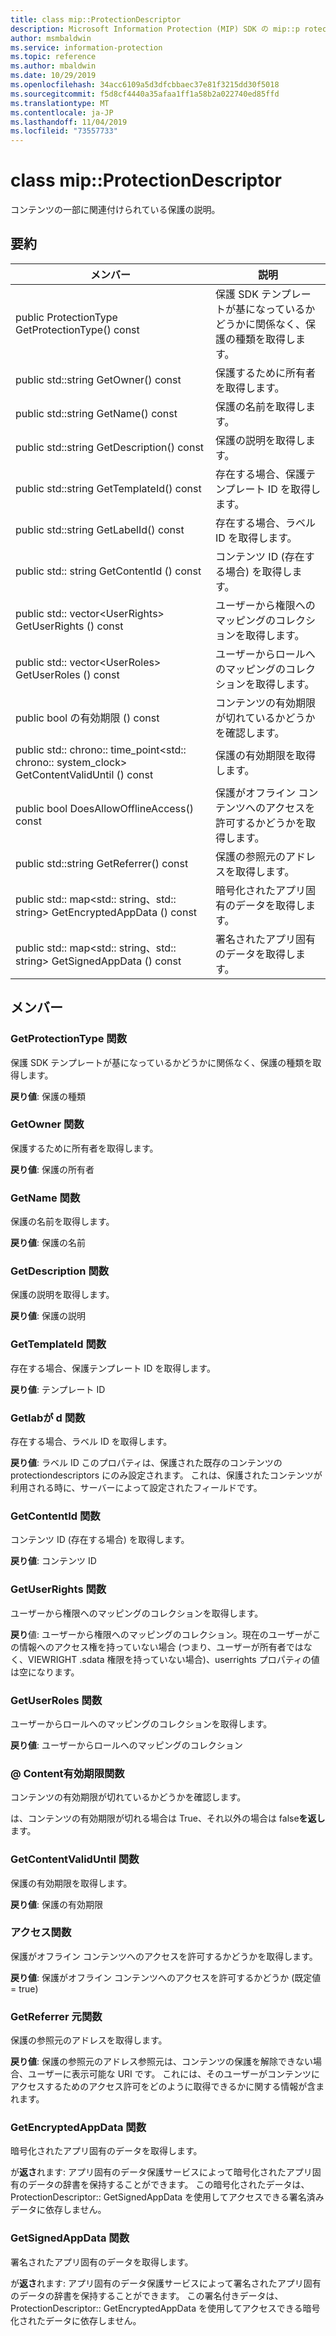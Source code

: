 ```yaml
---
title: class mip::ProtectionDescriptor
description: Microsoft Information Protection (MIP) SDK の mip::p rotectiondescriptor クラスについて説明します。
author: msmbaldwin
ms.service: information-protection
ms.topic: reference
ms.author: mbaldwin
ms.date: 10/29/2019
ms.openlocfilehash: 34acc6109a5d3dfcbbaec37e81f3215dd30f5018
ms.sourcegitcommit: f5d8cf4440a35afaa1ff1a58b2a022740ed85ffd
ms.translationtype: MT
ms.contentlocale: ja-JP
ms.lasthandoff: 11/04/2019
ms.locfileid: "73557733"
---
```

# <a name="class-mipprotectiondescriptor"></a>class mip::ProtectionDescriptor 
コンテンツの一部に関連付けられている保護の説明。
  
## <a name="summary"></a>要約
 メンバー                        | 説明                                
--------------------------------|---------------------------------------------
public ProtectionType GetProtectionType() const  |  保護 SDK テンプレートが基になっているかどうかに関係なく、保護の種類を取得します。
public std::string GetOwner() const  |  保護するために所有者を取得します。
public std::string GetName() const  |  保護の名前を取得します。
public std::string GetDescription() const  |  保護の説明を取得します。
public std::string GetTemplateId() const  |  存在する場合、保護テンプレート ID を取得します。
public std::string GetLabelId() const  |  存在する場合、ラベル ID を取得します。
public std:: string GetContentId () const  |  コンテンツ ID (存在する場合) を取得します。
public std:: vector\<UserRights\> GetUserRights () const  |  ユーザーから権限へのマッピングのコレクションを取得します。
public std:: vector\<UserRoles\> GetUserRoles () const  |  ユーザーからロールへのマッピングのコレクションを取得します。
public bool の有効期限 () const  |  コンテンツの有効期限が切れているかどうかを確認します。
public std:: chrono:: time_point\<std:: chrono:: system_clock\> GetContentValidUntil () const  |  保護の有効期限を取得します。
public bool DoesAllowOfflineAccess() const  |  保護がオフライン コンテンツへのアクセスを許可するかどうかを取得します。
public std::string GetReferrer() const  |  保護の参照元のアドレスを取得します。
public std:: map\<std:: string、std:: string\> GetEncryptedAppData () const  |  暗号化されたアプリ固有のデータを取得します。
public std:: map\<std:: string、std:: string\> GetSignedAppData () const  |  署名されたアプリ固有のデータを取得します。
  
## <a name="members"></a>メンバー
  
### <a name="getprotectiontype-function"></a>GetProtectionType 関数
保護 SDK テンプレートが基になっているかどうかに関係なく、保護の種類を取得します。

  
**戻り値**: 保護の種類
  
### <a name="getowner-function"></a>GetOwner 関数
保護するために所有者を取得します。

  
**戻り値**: 保護の所有者
  
### <a name="getname-function"></a>GetName 関数
保護の名前を取得します。

  
**戻り値**: 保護の名前
  
### <a name="getdescription-function"></a>GetDescription 関数
保護の説明を取得します。

  
**戻り値**: 保護の説明
  
### <a name="gettemplateid-function"></a>GetTemplateId 関数
存在する場合、保護テンプレート ID を取得します。

  
**戻り値**: テンプレート ID
  
### <a name="getlabelid-function"></a>Getlabが d 関数
存在する場合、ラベル ID を取得します。

  
**戻り値**: ラベル ID このプロパティは、保護された既存のコンテンツの protectiondescriptors にのみ設定されます。 これは、保護されたコンテンツが利用される時に、サーバーによって設定されたフィールドです。
  
### <a name="getcontentid-function"></a>GetContentId 関数
コンテンツ ID (存在する場合) を取得します。

  
**戻り値**: コンテンツ ID
  
### <a name="getuserrights-function"></a>GetUserRights 関数
ユーザーから権限へのマッピングのコレクションを取得します。

  
**戻り**値: ユーザーから権限へのマッピングのコレクション。現在のユーザーがこの情報へのアクセス権を持っていない場合 (つまり、ユーザーが所有者ではなく、VIEWRIGHT .sdata 権限を持っていない場合)、userrights プロパティの値は空になります。
  
### <a name="getuserroles-function"></a>GetUserRoles 関数
ユーザーからロールへのマッピングのコレクションを取得します。

  
**戻り値**: ユーザーからロールへのマッピングのコレクション
  
### <a name="doescontentexpire-function"></a>@ Content有効期限関数
コンテンツの有効期限が切れているかどうかを確認します。

  
は、コンテンツの有効期限が切れる場合は True、それ以外の場合は false**を返し**ます。
  
### <a name="getcontentvaliduntil-function"></a>GetContentValidUntil 関数
保護の有効期限を取得します。

  
**戻り値**: 保護の有効期限
  
### <a name="doesallowofflineaccess-function"></a>アクセス関数
保護がオフライン コンテンツへのアクセスを許可するかどうかを取得します。

  
**戻り値**: 保護がオフライン コンテンツへのアクセスを許可するかどうか (既定値 = true)
  
### <a name="getreferrer-function"></a>GetReferrer 元関数
保護の参照元のアドレスを取得します。

  
**戻り値**: 保護の参照元のアドレス参照元は、コンテンツの保護を解除できない場合、ユーザーに表示可能な URI です。 これには、そのユーザーがコンテンツにアクセスするためのアクセス許可をどのように取得できるかに関する情報が含まれます。
  
### <a name="getencryptedappdata-function"></a>GetEncryptedAppData 関数
暗号化されたアプリ固有のデータを取得します。

  
が**返さ**れます: アプリ固有のデータ保護サービスによって暗号化されたアプリ固有のデータの辞書を保持することができます。 この暗号化されたデータは、ProtectionDescriptor:: GetSignedAppData を使用してアクセスできる署名済みデータに依存しません。
  
### <a name="getsignedappdata-function"></a>GetSignedAppData 関数
署名されたアプリ固有のデータを取得します。

  
が**返さ**れます: アプリ固有のデータ保護サービスによって署名されたアプリ固有のデータの辞書を保持することができます。 この署名付きデータは、ProtectionDescriptor:: GetEncryptedAppData を使用してアクセスできる暗号化されたデータに依存しません。
